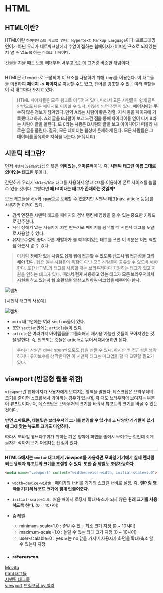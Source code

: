 #  HTML

## HTML이란?
HTML이란 `하이퍼텍스트 마크업 언어: Hypertext Markup Language`이다. 프로그래밍 언어가 아닌 우리가 네트워크상에서 수없이 접하는 웹페이지가 어떠한 구조로 되어있는지 알 수 있도록 하는 `마크업 언어`이다.

건물을 지을 때도 보통 뼈대부터 세우고 짓는데 그거랑 비슷한 개념이다.

---

HTML은 `elements`로 구성되며 이 요소를 사용하기 위해 `tags`를 이용한다.
이 태그들을 이용하여 **페이지 -> 페이지**로 이동할 수도 있고, 단어를 강조할 수 있는 여러 역할들이 각 태그마다 가지고 있다.

> HTML 페이지들은 모두 링크로 이루어져 있다. 따라서 모든 사람들이 쉽게 클릭 한번으로 다른 페이지로 이동할 수 있다. 이렇게 되면 장점이 있다.
> **페이지에는 무수히 많은 정보가 담겨있다. 만약 A라는 사람이 좋은 경험, 지식 등을 페이지에 기록했다고 하자. A의 글을 B사람이 보고 느낀 점을 통해 아이디어를 얻어 다시 B라는 사람이 글을 올린다. 또 C라는 사람은 B사람의 글을 보고 아이디어가 떠올라 새로운 글을 올린다.
> 결국, 모든 데이터는 웹상에 존재하게 된다. 모든 사람들은 그 데이터를 공유하며 지식을 나눈다.(커뮤니티)**

## 시맨틱 태그란?
먼저 `시맨틱(Semantic)`의 뜻은 **의미있는, 의미론적**이다. 즉, **시맨틱 태그란 이름 그대로 의미있는 태그**란 뜻이다.

간단하게 우리가 `<h1></h1>` 태그를 사용하지 않고 `CSS`를 이용하여 폰트 사이즈를 늘릴 수 있을 것이다. 그렇다면 **왜 h1이라는 태그가 존재하는 것일까?**

모든 태그들을 `div`와 `span`으로 도배할 수 있겠지만 시맨틱 태그(nav, article 등등)를 사용하면 이점이 있다.

- 검색 엔진은 시맨틱 태그를 페이지의 검색 랭킹에 영향을 줄 수 있는 중요한 키워드로 간주한다.
- 시각 장애가 있는 사용자가 화면 판독기로 페이지를 탐색할 때 시맨틱 태그를 푯말로 사용할 수 있다.
- 유지보수성이 좋다. 다른 개발자가 볼 때 의미있는 태그를 쓰면 이 부분은 어떤 역할을 하는지 알 수 있다.

> 이처럼 **장애가 있는 사람도 쉽게 웹에 접근할 수 있도록 반드시 웹 접근성을 고려해야 한다.** 웹은 일부 사람들의 독점이 아닌 모든 사람들이 공유할 수 있도록 해야한다.
> 또한 HTML의 태그를 사용할 때는 브라우저마다 지원하는 태그가 있고 지원을 안하는 태그가 있다. **따라서 현재 사용하고 있는 태그가 모든 브라우저에서 지원을 하고 있는지 웹 호환성을 항상 고려하여 마크업을 해주어야 한다.**

![캡처](https://user-images.githubusercontent.com/55525868/110318631-105a6d00-8051-11eb-8fb3-b6adcd63711d.PNG)

[시맨틱 태그의 사용예]

![캡처](https://user-images.githubusercontent.com/55525868/110318967-91b1ff80-8051-11eb-9478-ab259fe35bf2.PNG)

- `main` 태그안에는 여러 `section`들이 있다.
- 또한 `section`안에는 `article`들이 있다.
- `article`은 여러가지 아이템들을 그룹화해서 재사용 가능한 것들이 모아져있는 것을 말한다. 즉, 반복되는 것들은 article로 묶어서 재사용하면 된다.

> 우리가 사실은 div나 span만으로도 웹을 만들 수 있다. 하지만 웹 접근성을 생각하거나 유지보수를 생각한다면 이 시맨틱 태그는 마크업을 할 때 고민할 필요가 있다.

## viewport (반응형 웹을 위한)
`viewport`란 웹페이지가 사용자에게 보여지는 영역을 말한다. 데스크탑은 브라우저의 크기를 줄이면 스크롤해서 봐야하는 경우가 있는데, 이 때도 브라우저에 보여지는 부분이 뷰포트이다. 즉, 데스크탑은 브라우저의 크기를 바꿔서 뷰포트의 크기를 바꿀 수 있는 것이다.

**반면 스마트폰, 태블릿은 브라우저의 크기를 변경할 수 없기에 또 다양한 기기들이 있기에 그에 맞는 뷰포트 크기도 다양하다.**

따라서 모바일 웹브라우저가 취하는 기본 정책이 화면을 줄여서 보여주는 것인데 이게 글자가 작아져 보기 어렵다는 단점이 있다.

---

**HTML 5에서는 `<meta>` 태그에서 viewport를 사용하면 모바일 기기에서 실제 렌더링되는 영역과 뷰포트의 크기를 조절할 수 있다. 또한 줌 레벨도 조정가능하다.**

```html
<meta name="viewport" content="width=device-width, initial-scale=1.0">
```

- `width=device-width` : 페이지의 너비를 기기의 스크린 너비로 설정. 즉, **렌더링 영역을 기기의 뷰포트 크기에 맞게 만들어준다.**
- `initial-scale=1.0` : 처음 페이지 로딩시 확대/축소가 되지 않은 **원래 크기를 사용하도록 한다.** (0 ~ 10사이)
- 줌 레벨
	- minimum-scale=1.0 : 줄일 수 있는 최소 크기 지정  (0 ~ 10사이)
	- maximum-scale=1.0 : 늘릴 수 있는 최대 크기 지정  (0 ~ 10사이)
	- user-scalable=0 : yes 또는 no 값을 가지며 사용자가 화면을 확대/축소 할 수 있는지 지정

- ### references

[Mozilla](https://developer.mozilla.org/ko/docs/Learn/HTML/Introduction_to_HTML/Getting_started)  
[html 태그들](https://developer.mozilla.org/ko/docs/Web/HTML/Element#%EB%A9%94%EC%9D%B8_%EB%A3%A8%ED%8A%B8)  
[시맨틱 태그들](https://developer.mozilla.org/ko/docs/Web/HTML/Element/article)  
[viewport](https://offbyone.tistory.com/110)
[드림코딩 by 엘리](https://www.youtube.com/watch?v=OoA70D2TE0A&list=PLv2d7VI9OotQ1F92Jp9Ce7ovHEsuRQB3Y&index=7)
